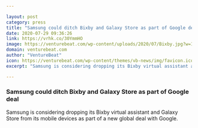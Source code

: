 ```yaml
---

layout: post
category: press
title: "Samsung could ditch Bixby and Galaxy Store as part of Google deal"
date: 2020-07-29 09:36:26
link: https://vrhk.co/30YmmHO
image: https://venturebeat.com/wp-content/uploads/2020/07/Bixby.jpg?w=1200&strip=all
domain: venturebeat.com
author: "VentureBeat"
icon: https://venturebeat.com/wp-content/themes/vb-news/img/favicon.ico
excerpt: "Samsung is considering dropping its Bixby virtual assistant and Galaxy Store from its mobile devices as part of a new global deal with Google."

---
```


### Samsung could ditch Bixby and Galaxy Store as part of Google deal

Samsung is considering dropping its Bixby virtual assistant and Galaxy Store from its mobile devices as part of a new global deal with Google.